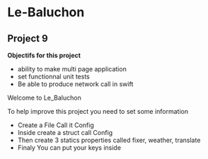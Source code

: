 # Le-Baluchon
## Project 9

**Objectifs for this project** 

- ability to make multi page application
- set functionnal unit tests
- Be able to produce network call in swift


Welcome to Le_Baluchon 

To help improve this project you need to set some information 
- Create a File Call it Config
- Inside create a struct call Config
- Then create 3 statics properties called 
fixer, weather, translate
- Finaly You can put your keys inside
